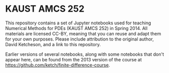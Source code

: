 # KAUST AMCS 252

This repository contains a set of Jupyter notebooks used for teaching Numerical Methods for PDEs (KAUST AMCS 252) 
in Spring 2014.  All materials are licensed CC-BY, meaning that you can reuse and adapt them for your own purposes.
Please include attribution to the original author, David Ketcheson, and a link to this repository.

Earlier versions of several notebooks, along with some notebooks that don't appear here, can be found from 
the 2013 version of the course at https://github.com/ketch/finite-difference-course.
